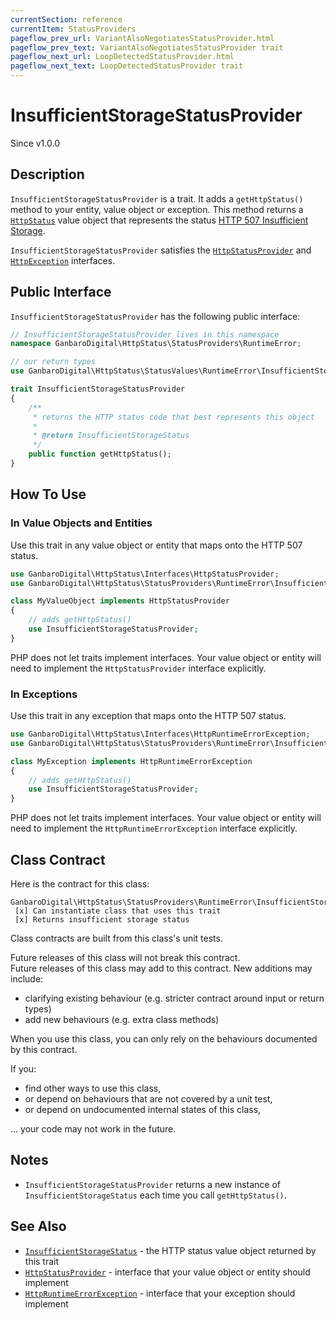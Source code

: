 ```yaml
---
currentSection: reference
currentItem: StatusProviders
pageflow_prev_url: VariantAlsoNegotiatesStatusProvider.html
pageflow_prev_text: VariantAlsoNegotiatesStatusProvider trait
pageflow_next_url: LoopDetectedStatusProvider.html
pageflow_next_text: LoopDetectedStatusProvider trait
---
```


# InsufficientStorageStatusProvider

<div class="callout info">
Since v1.0.0
</div>

## Description

`InsufficientStorageStatusProvider` is a trait. It adds a `getHttpStatus()` method to your entity, value object or exception. This method returns a [`HttpStatus`](../Interfaces/HttpStatus.html) value object that represents the status [HTTP 507 Insufficient Storage](../StatusValues/InsufficientStorageStatus.html).

`InsufficientStorageStatusProvider` satisfies the [`HttpStatusProvider`](../Interfaces/HttpStatusProvider.html) and [`HttpException`](../Interfaces/HttpException) interfaces.

## Public Interface

`InsufficientStorageStatusProvider` has the following public interface:

```php
// InsufficientStorageStatusProvider lives in this namespace
namespace GanbaroDigital\HttpStatus\StatusProviders\RuntimeError;

// our return types
use GanbaroDigital\HttpStatus\StatusValues\RuntimeError\InsufficientStorageStatus;

trait InsufficientStorageStatusProvider
{
    /**
     * returns the HTTP status code that best represents this object
     *
     * @return InsufficientStorageStatus
     */
    public function getHttpStatus();
}
```

## How To Use

### In Value Objects and Entities

Use this trait in any value object or entity that maps onto the HTTP 507 status.

```php
use GanbaroDigital\HttpStatus\Interfaces\HttpStatusProvider;
use GanbaroDigital\HttpStatus\StatusProviders\RuntimeError\InsufficientStorageStatusProvider;

class MyValueObject implements HttpStatusProvider
{
    // adds getHttpStatus()
    use InsufficientStorageStatusProvider;
}
```

PHP does not let traits implement interfaces. Your value object or entity will need to implement the `HttpStatusProvider` interface explicitly.

### In Exceptions

Use this trait in any exception that maps onto the HTTP 507 status.

```php
use GanbaroDigital\HttpStatus\Interfaces\HttpRuntimeErrorException;
use GanbaroDigital\HttpStatus\StatusProviders\RuntimeError\InsufficientStorageStatusProvider;

class MyException implements HttpRuntimeErrorException
{
    // adds getHttpStatus()
    use InsufficientStorageStatusProvider;
}
```

PHP does not let traits implement interfaces. Your value object or entity will need to implement the `HttpRuntimeErrorException` interface explicitly.

## Class Contract

Here is the contract for this class:

    GanbaroDigital\HttpStatus\StatusProviders\RuntimeError\InsufficientStorageStatusProvider
     [x] Can instantiate class that uses this trait
     [x] Returns insufficient storage status

Class contracts are built from this class's unit tests.

<div class="callout success">
Future releases of this class will not break this contract.
</div>

<div class="callout info" markdown="1">
Future releases of this class may add to this contract. New additions may include:

* clarifying existing behaviour (e.g. stricter contract around input or return types)
* add new behaviours (e.g. extra class methods)
</div>

<div class="callout warning" markdown="1">
When you use this class, you can only rely on the behaviours documented by this contract.

If you:

* find other ways to use this class,
* or depend on behaviours that are not covered by a unit test,
* or depend on undocumented internal states of this class,

... your code may not work in the future.
</div>

## Notes

* `InsufficientStorageStatusProvider` returns a new instance of `InsufficientStorageStatus` each time you call `getHttpStatus()`.

## See Also

* [`InsufficientStorageStatus`](../StatusValues/InsufficientStorageStatus.html) - the HTTP status value object returned by this trait
* [`HttpStatusProvider`](../Interfaces/HttpStatusProvider.html) - interface that your value object or entity should implement
* [`HttpRuntimeErrorException`](../Interfaces/HttpRuntimeErrorException.html) - interface that your exception should implement

